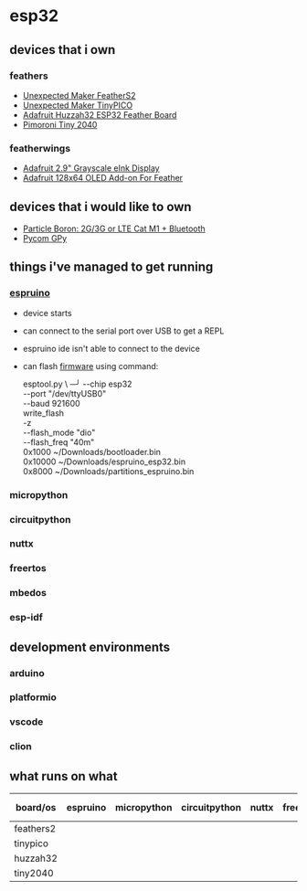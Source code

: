 # esp32

## devices that i own

### feathers

* [Unexpected Maker FeatherS2](https://feathers2.io/)
* [Unexpected Maker TinyPICO](https://www.tinypico.com/)
* [Adafruit Huzzah32 ESP32 Feather Board](https://www.adafruit.com/product/3405)
* [Pimoroni Tiny 2040](https://shop.pimoroni.com/products/tiny-2040)

### featherwings

* [Adafruit 2.9" Grayscale eInk Display](https://www.adafruit.com/product/4777)
* [Adafruit 128x64 OLED Add-on For Feather](https://www.adafruit.com/product/4650)

## devices that i would like to own

* [Particle Boron: 2G/3G or LTE Cat M1 + Bluetooth](https://docs.particle.io/boron/)
* [Pycom GPy](https://pycom.io/product/gpy/)

## things i've managed to get running

### [espruino](https://www.espruino.com/)

* device starts
* can connect to the serial port over USB to get a REPL
* espruino ide isn't able to connect to the device
* can flash [firmware](https://www.espruino.com/Download) using command:


    esptool.py \                                                                                                                                                            ─╯
        --chip esp32 \
        --port "/dev/ttyUSB0" \
        --baud 921600 \
        write_flash \
        -z \
        --flash_mode "dio" \
        --flash_freq "40m" \
        0x1000 ~/Downloads/bootloader.bin \
        0x10000 ~/Downloads/espruino_esp32.bin \
        0x8000 ~/Downloads/partitions_espruino.bin

### micropython

### circuitpython

### nuttx

### freertos

### mbedos

### esp-idf

## development environments

### arduino

### platformio

### vscode

### clion

## what runs on what

| board/os  | espruino | micropython | circuitpython | nuttx | freertos | mbedos | esp-idf | arduino | mongoose os | simba | pumbaa |
|-----------|:--------:|:-----------:|:-------------:|:-----:|:--------:|:------:|:-------:|:-------:|:-----------:|:-----:|:------:|
| feathers2 |          |             |               |       |          |        |         |         |             |       |        |
| tinypico  |          |             |               |       |          |        |         |         |             |       |        |
| huzzah32  |          |             |               |       |          |        |         |         |             |       |        |
| tiny2040  |          |             |               |       |          |        |         |         |             |       |        |


